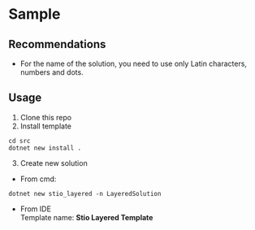 # Sample

## Recommendations
- For the name of the solution, you need to use only Latin characters, numbers and dots.

## Usage
1. Clone this repo
2. Install template
```
cd src
dotnet new install .
```
3. Create new solution
- From cmd:
```
dotnet new stio_layered -n LayeredSolution
```
- From IDE  
Template name: **Stio Layered Template**
